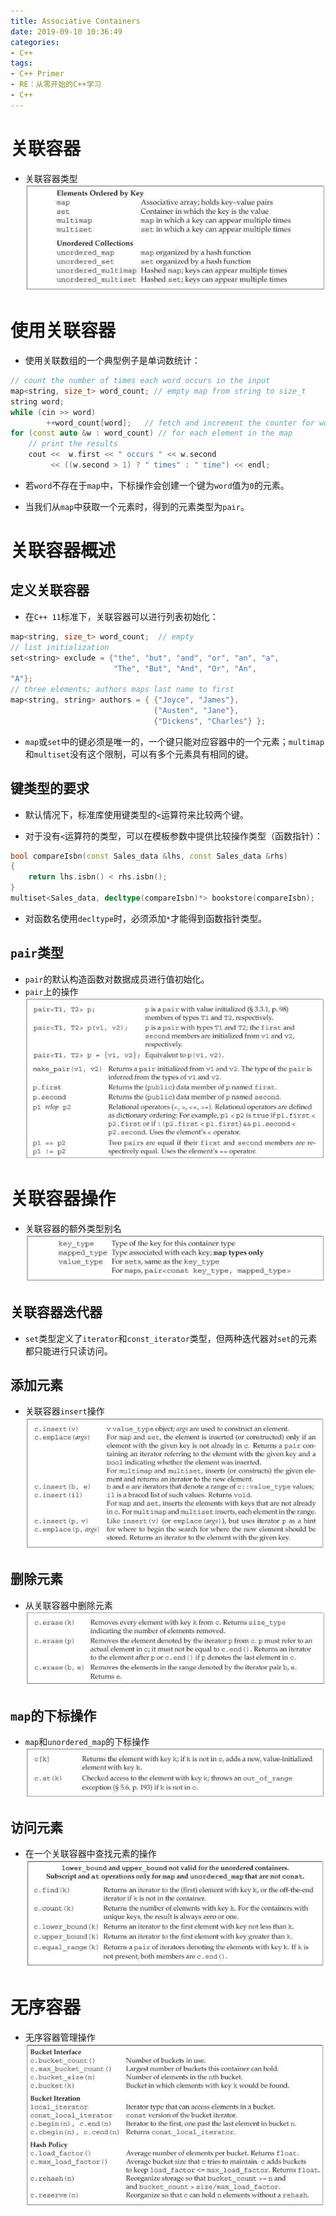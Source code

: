 ```yaml
---
title: Associative Containers
date: 2019-09-10 10:36:49
categories:
- C++
tags:
- C++ Primer
- RE：从零开始的C++学习
- C++
---
```


# 关联容器

- 关联容器类型
  ![](AssociativeContainers/11-1.png)

# 使用关联容器

- 使用关联数组的一个典型例子是单词数统计：
```c++
// count the number of times each word occurs in the input
map<string, size_t> word_count; // empty map from string to size_t
string word;
while (cin >> word)
        ++word_count[word];   // fetch and increment the counter for word
for (const auto &w : word_count) // for each element in the map
    // print the results
    cout <<  w.first << " occurs " << w.second
         << ((w.second > 1) ? " times" : " time") << endl;
```

- 若`word`不存在于`map`中，下标操作会创建一个键为`word`值为`0`的元素。

- 当我们从`map`中获取一个元素时，得到的元素类型为`pair`。

# 关联容器概述

## 定义关联容器

- 在`C++ 11`标准下，关联容器可以进行列表初始化：

```c++
map<string, size_t> word_count;  // empty
// list initialization
set<string> exclude = {"the", "but", "and", "or", "an", "a",
                       "The", "But", "And", "Or", "An",
"A"};
// three elements; authors maps last name to first
map<string, string> authors = { {"Joyce", "James"},
                                {"Austen", "Jane"},
                                {"Dickens", "Charles"} };
```

- `map`或`set`中的键必须是唯一的，一个键只能对应容器中的一个元素；`multimap`和`multiset`没有这个限制，可以有多个元素具有相同的键。

## 键类型的要求

- 默认情况下，标准库使用键类型的`<`运算符来比较两个键。

- 对于没有`<`运算符的类型，可以在模板参数中提供比较操作类型（函数指针）：
```c++
bool compareIsbn(const Sales_data &lhs, const Sales_data &rhs)
{
    return lhs.isbn() < rhs.isbn();
}
multiset<Sales_data, decltype(compareIsbn)*> bookstore(compareIsbn);
```

- 对函数名使用`decltype`时，必须添加`*`才能得到函数指针类型。

##  `pair`类型

- `pair`的默认构造函数对数据成员进行值初始化。
- `pair`上的操作
![](AssociativeContainers/11-2.png)

# 关联容器操作

- 关联容器的额外类型别名
![](AssociativeContainers/11-3.png)

## 关联容器迭代器

- `set`类型定义了`iterator`和`const_iterator`类型，但两种迭代器对`set`的元素都只能进行只读访问。

## 添加元素

- 关联容器`insert`操作
![](AssociativeContainers/11-4.png)

## 删除元素

- 从关联容器中删除元素
![](AssociativeContainers/11-5.png)

## `map`的下标操作

- `map`和`unordered_map`的下标操作
![](AssociativeContainers/11-6.png)

## 访问元素

- 在一个关联容器中查找元素的操作
![](AssociativeContainers/11-7.png)

# 无序容器

- 无序容器管理操作
![](AssociativeContainers/11-8.png)

